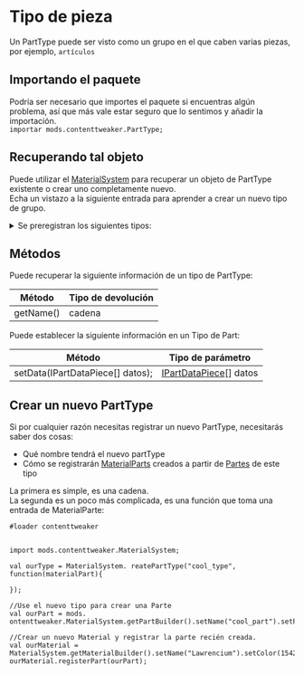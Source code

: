 # Tipo de pieza

Un PartType puede ser visto como un grupo en el que caben varias piezas, por ejemplo, `artículos`

## Importando el paquete

Podría ser necesario que importes el paquete si encuentras algún problema, así que más vale estar seguro que lo sentimos y añadir la importación.  
`importar mods.contenttweaker.PartType;`

## Recuperando tal objeto

Puede utilizar el [MaterialSystem](/Mods/ContentTweaker/Materials/MaterialSystem/) para recuperar un objeto de PartType existente o crear uno completamente nuevo.  
Echa un vistazo a la siguiente entrada para aprender a crear un nuevo tipo de grupo.

<details>
    <summary>Se preregistran los siguientes tipos:</summary>
    <ul>
        <li>objeto</li>
        <li>bloque</li>
        <li>mineral</li>
        <li>fluido</li>
        <li>armadura</li>
        <li>minecart</li>
    </ul>
</details>

## Métodos

Puede recuperar la siguiente información de un tipo de PartType:

| Método    | Tipo de devolución |
| --------- | ------------------ |
| getName() | cadena             |

Puede establecer la siguiente información en un Tipo de Part:

| Método                           | Tipo de parámetro                                                             |
| -------------------------------- | ----------------------------------------------------------------------------- |
| setData(IPartDataPiece[] datos); | [IPartDataPiece](/Mods/ContentTweaker/Materials/Parts/PartDataPiece/)[] datos |

## Crear un nuevo PartType

Si por cualquier razón necesitas registrar un nuevo PartType, necesitarás saber dos cosas:

- Qué nombre tendrá el nuevo partType
- Cómo se registrarán [MaterialParts](/Mods/ContentTweaker/Materials/Materials/MaterialPart/) creados a partir de [Partes](/Mods/ContentTweaker/Materials/Parts/Part/) de este tipo

La primera es simple, es una cadena.  
La segunda es un poco más complicada, es una función que toma una entrada de MaterialParte:

```zenscript
#loader contenttweaker


import mods.contenttweaker.MaterialSystem;

val ourType = MaterialSystem. reatePartType("cool_type", function(materialPart){

});

//Use el nuevo tipo para crear una Parte
val ourPart = mods. ontenttweaker.MaterialSystem.getPartBuilder().setName("cool_part").setPartType(ourType).build();

//Crear un nuevo Material y registrar la parte recién creada.
val ourMaterial = MaterialSystem.getMaterialBuilder().setName("Lawrencium").setColor(15426660).build();
ourMaterial.registerPart(ourPart);

```